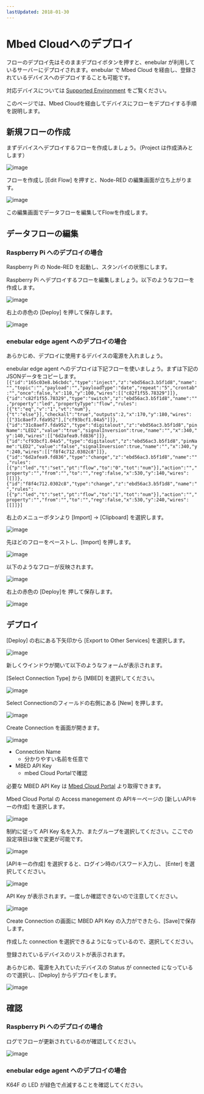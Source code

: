 ```yaml
---
lastUpdated: 2018-01-30
---
```


# Mbed Cloudへのデプロイ

フローのデプロイ先はそのままデプロイボタンを押すと、enebular が利用しているサーバーにデプロイされます。enebular で Mbed Cloud を経由し、登録されているデバイスへのデプロイすることも可能です。

対応デバイスについては  [Supported Environment](/Other/Support.md) をご覧ください。

このページでは、Mbed Cloudを経由してデバイスにフローをデプロイする手順を説明します。

## 新規フローの作成

まずデバイスへデプロイするフローを作成しましょう。（Project は作成済みとします）

![image](/_asset/images/Deploy/DeployFlow/mbed/deploy-deployflow-mbed_01.png)

フローを作成し [Edit Flow] を押すと、Node-RED の編集画面が立ち上がります。

![image](/_asset/images/Deploy/DeployFlow/mbed/deploy-deployflow-mbed_02.png)

この編集画面でデータフローを編集してFlowを作成します。

## データフローの編集

### Raspberry Pi へのデプロイの場合

Raspberry Pi の Node-RED を起動し、スタンバイの状態にします。

Raspberry Pi へデプロイするフローを編集しましょう。以下のようなフローを作成します。

![image](/_asset/images/Deploy/DeployFlow/mbed/deploy-deployflow-mbed_03.png)

右上の赤色の [Deploy] を押して保存します。

![image](/_asset/images/Deploy/DeployFlow/mbed/deploy-deployflow-mbed_04.png)


### enebular edge agent へのデプロイの場合

あらかじめ、デプロイに使用するデバイスの電源を入れましょう。

enebular edge agent へのデプロイは下記フローを使いましょう。まずは下記の JSONデータをコピーします。
`[{"id":"165c03e8.b6cbdc","type":"inject","z":"ebd56ac3.b5f1d8","name":"","topic":"","payload":"","payloadType":"date","repeat":"5","crontab":"","once":false,"x":110,"y":100,"wires":[["c82f1f55.78329"]]},{"id":"c82f1f55.78329","type":"switch","z":"ebd56ac3.b5f1d8","name":"","property":"led","propertyType":"flow","rules":[{"t":"eq","v":"1","vt":"num"},{"t":"else"}],"checkall":"true","outputs":2,"x":170,"y":180,"wires":[["31c8aef7.fda952"],["cf93bcf1.04a5"]]},{"id":"31c8aef7.fda952","type":"digitalout","z":"ebd56ac3.b5f1d8","pinName":"LED2","value":"true","signalInversion":true,"name":"","x":340,"y":140,"wires":[["6d2afea9.fd836"]]},{"id":"cf93bcf1.04a5","type":"digitalout","z":"ebd56ac3.b5f1d8","pinName":"LED2","value":"false","signalInversion":true,"name":"","x":340,"y":240,"wires":[["f8f4c712.0302c8"]]},{"id":"6d2afea9.fd836","type":"change","z":"ebd56ac3.b5f1d8","name":"","rules":[{"p":"led","t":"set","pt":"flow","to":"0","tot":"num"}],"action":"","property":"","from":"","to":"","reg":false,"x":530,"y":140,"wires":[[]]},{"id":"f8f4c712.0302c8","type":"change","z":"ebd56ac3.b5f1d8","name":"","rules":[{"p":"led","t":"set","pt":"flow","to":"1","tot":"num"}],"action":"","property":"","from":"","to":"","reg":false,"x":530,"y":240,"wires":[[]]}]`


右上のメニューボタンより [Import] → [Clipboard] を選択します。

![image](/_asset/images/Deploy/DeployFlow/mbed/deploy-deployflow-mbed_14.png)

先ほどのフローをペーストし、[Import] を押します。

![image](/_asset/images/Deploy/DeployFlow/mbed/deploy-deployflow-mbed_15.png)

以下のようなフローが反映されます。

![image](/_asset/images/Deploy/DeployFlow/mbed/deploy-deployflow-mbed_16.png)

右上の赤色の [Deploy]を 押して保存します。

![image](/_asset/images/Deploy/DeployFlow/mbed/deploy-deployflow-mbed_04.png)


## デプロイ

[Deploy] の右にある下矢印から [Export to Other Services] を選択します。

![image](/_asset/images/Deploy/DeployFlow/mbed/deploy-deployflow-mbed_05.png)

新しくウインドウが開いて以下のようなフォームが表示されます。

[Select Connection Type] から [MBED] を選択してください。

![image](/_asset/images/Deploy/DeployFlow/mbed/deploy-deployflow-mded_06.png)

Select Connectionのフィールドの右側にある [New] を押します。

![image](/_asset/images/Deploy/DeployFlow/mbed/deploy-deployflow-mbed_07.png)

Create Connection を画面が開きます。

![image](/_asset/images/Deploy/DeployFlow/mbed/deploy-deployflow-mbed_08.png)

* Connection Name
    * 分かりやすい名前を任意で
* MBED API Key
    * mbed Cloud Portalで確認

必要な MBED API Key は [Mbed Cloud Portal](https://portal.us-east-1.mbedcloud.com/) より取得できます。

Mbed Cloud Portal の Access manegement の APIキーページの [新しいAPIキーの作成] を選択します。

![image](/_asset/images/Deploy/DeployFlow/mbed/deploy-deployflow-mbed_09.png)

制約に従って API Key 名を入力、またグループを選択してください。ここでの設定項目は後で変更が可能です。

![image](/_asset/images/Deploy/DeployFlow/mbed/deploy-deployflow-mbed_10.png)

[APIキーの作成] を選択すると、ログイン時のパスワード入力し、  [Enter] を選択してください。

![image](/_asset/images/Deploy/DeployFlow/mbed/deploy-deployflow-mbed_11.png)

API Key が表示されます。一度しか確認できないので注意してください。

![image](/_asset/images/Deploy/DeployFlow/mbed/deploy-deployflow-mbed_12.png)


Create Connection の画面に MBED API Key の入力ができたら、[Save]で保存します。

作成した connection を選択できるようになっているので、選択してください。

登録されているデバイスのリストが表示されます。

あらかじめ、電源を入れていたデバイスの Status が connected になっているので選択し、[Deploy] からデプロイをします。

![image](/_asset/images/Deploy/DeployFlow/mbed/deploy-deployflow-mbed_13.png)

## 確認

### Raspberry Pi へのデプロイの場合

ログでフローが更新されているのが確認してください。

![image](/_asset/images/Deploy/DeployFlow/mbed/deploy-deployflow-mbed_17.png)


### enebular edge agent へのデプロイの場合

K64F の LED が緑色で点滅することを確認してください。